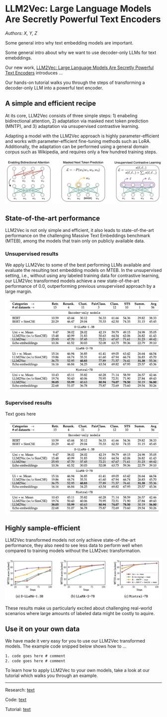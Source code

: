 # LLM2Vec: Large Language Models Are Secretly Powerful Text Encoders

*Authors: X, Y, Z*

Some general intro why text embedding models are important.

Some general intro about why we want to use decoder-only LLMs for text emebddings. 

Our new work, [LLM2Vec: Large Language Models Are Secretly Powerful Text Encoders](link) introduces ...

Our hands-on tutorial walks you through the steps of transforming a decoder-only LLM into a powerful text encoder.

## A simple and efficient recipe

At its core, LLM2Vec consists of three simple steps: 1) enabeling bidirectional attention, 2) adaptation via masked next token prediction (MNTP), and 3) adaptation via unsupervised contrastive learning.

Adapting a model with the LLM2Vec approach is highly parameter-efficient and works with parameter-efficient fine-tuning methods such as LoRA. Additionally, the adaptation can be performed using a general domain corpus such as Wikipedia, and requires only a few hundred training steps.

![The three steps of the LLM2Vec approach.](./images/overview.png "LLM2Vec overview")

## State-of-the-art performance

LLM2Vec is not only simple and efficient, it also leads to state-of-the-art performance on the challenging Massive Text Embeddings benchmark (MTEB), among the models that train only on publicly available data.  

### Unsupervised results

We apply LLM2Vec to some of the best performing LLMs available and evaluate the resulting text embedding models on MTEB. In the unsupervised setting, i.e., without using any labeled training data for contrastive learning, our LLM2Vec transformed models achieve a new state-of-the-art performance of $0.0$, outperforming previous unsupervised approach by a large margin.

![Unsupervised MTEB results.](./images/unsupervised.png "Unsupervised MTEB results")

### Supervised results

Text goes here

![Supervised MTEB results.](./images/unsupervised.png "Supervised MTEB results")

## Highly sample-efficient

LLM2Vec transformed models not only achieve state-of-the-art performance, they also need to see less data to perform well when compared to training models without the LLM2vec transformation.

![LLM2Vec is highly sample-efficient.](./images/sample_efficient.png "LLM2Vec is sample-efficient")

These results make us particularly excited about challenging real-world scenarios where large amounts of labeled data might be costly to aquire.

## Use it on your own data

We have made it very easy for you to use our LLM2Vec transformed models. The example code snipped below shows how to ...

```
1. code goes here # comment
2. code goes here # comment
```

To learn how to apply LLM2Vec to your own models, take a look at our tutorial which walks you through an example.

----

Research: [text](link)

Code: [text](link)

Tutorial: [text](link)